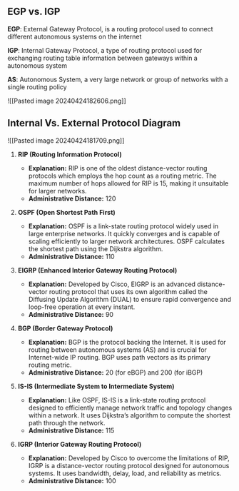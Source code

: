 ## EGP vs. IGP

**EGP**: External Gateway Protocol, is a routing protocol used to connect different autonomous systems on the internet

**IGP**: Internal Gateway Protocol, a type of routing protocol used for exchanging routing table information between gateways within a autonomous system

**AS**: Autonomous System, a very large network or group of networks with a single routing policy

![[Pasted image 20240424182606.png]]

## Internal Vs. External Protocol Diagram

![[Pasted image 20240424181709.png]]


1. **RIP (Routing Information Protocol)**
    
    - **Explanation:** RIP is one of the oldest distance-vector routing protocols which employs the hop count as a routing metric. The maximum number of hops allowed for RIP is 15, making it unsuitable for larger networks.
    - **Administrative Distance:** 120

2. **OSPF (Open Shortest Path First)**
    
    - **Explanation:** OSPF is a link-state routing protocol widely used in large enterprise networks. It quickly converges and is capable of scaling efficiently to larger network architectures. OSPF calculates the shortest path using the Dijkstra algorithm.
    - **Administrative Distance:** 110


3. **EIGRP (Enhanced Interior Gateway Routing Protocol)**
    
    - **Explanation:** Developed by Cisco, EIGRP is an advanced distance-vector routing protocol that uses its own algorithm called the Diffusing Update Algorithm (DUAL) to ensure rapid convergence and loop-free operation at every instant.
    - **Administrative Distance:** 90


4. **BGP (Border Gateway Protocol)**
    
    - **Explanation:** BGP is the protocol backing the Internet. It is used for routing between autonomous systems (AS) and is crucial for Internet-wide IP routing. BGP uses path vectors as its primary routing metric.
    - **Administrative Distance:** 20 (for eBGP) and 200 (for iBGP)


5. **IS-IS (Intermediate System to Intermediate System)**
    
    - **Explanation:** Like OSPF, IS-IS is a link-state routing protocol designed to efficiently manage network traffic and topology changes within a network. It uses Dijkstra’s algorithm to compute the shortest path through the network.
    - **Administrative Distance:** 115

6. **IGRP (Interior Gateway Routing Protocol)**
    
    - **Explanation:** Developed by Cisco to overcome the limitations of RIP, IGRP is a distance-vector routing protocol designed for autonomous systems. It uses bandwidth, delay, load, and reliability as metrics.
    - **Administrative Distance:** 100